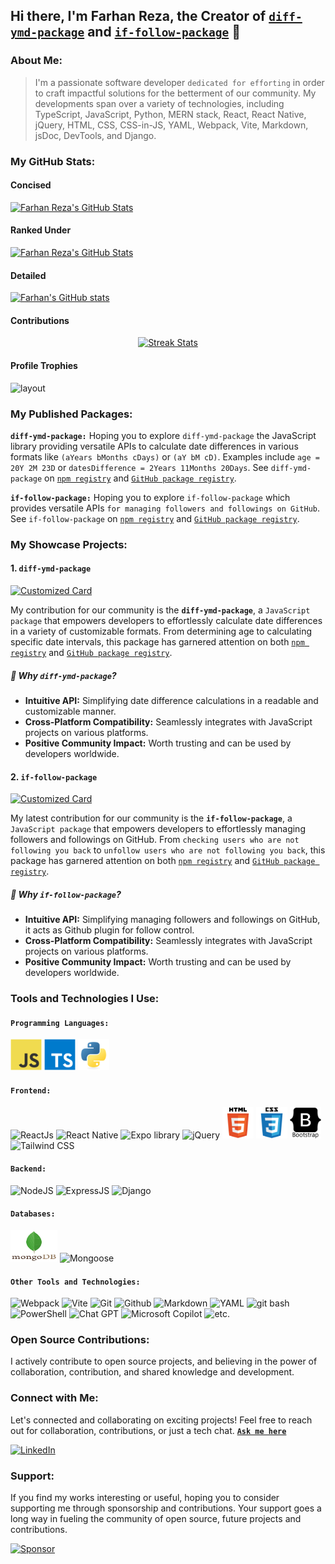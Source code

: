 ## Hi there, I'm Farhan Reza, the Creator of [`diff-ymd-package`](https://github.com/farhan7reza7/diff-ymd-package.git) and [`if-follow-package`](https://github.com/farhan7reza7/if-follow-package.git) 👋

### About Me:
> I'm a passionate software developer `dedicated for efforting` in order to craft impactful solutions for the betterment of our community. My developments span over a variety of technologies, including TypeScript, JavaScript, Python, MERN stack, React, React Native, jQuery, HTML, CSS, CSS-in-JS, YAML, Webpack, Vite, Markdown, jsDoc, DevTools, and Django.

### My GitHub Stats:
#### Concised
[![Farhan Reza's GitHub Stats](https://github-readme-stats.vercel.app/api?username=farhan7reza7&show_icons=true&theme=radical)](https://github.com/farhan7reza7/if-follow-package.git)

#### Ranked Under
[![Farhan Reza's GitHub Stats](https://github-readme-stats.vercel.app/api?username=farhan7reza7\&rank_icon=percentile)](https://github.com/farhan7reza7/diff-ymd-package.git)

#### Detailed
[![Farhan's GitHub stats](https://github-readme-stats.vercel.app/api?username=farhan7reza7\&show_icons=true\&show=reviews,discussions_started,discussions_answered,prs_merged,prs_merged_percentage)](https://github.com/farhan7reza7/if-follow-package.git)

#### Contributions
<div align="center">
	<a href="https://github.com/farhan7reza7/diff-ymd-package.git"><img alt="Streak Stats" src="https://github-readme-streak-stats.herokuapp.com/?user=farhan7reza7&hide_border=true&show_icons=true&currStreakNum=e9ecef&sideNums=e9ecef&border=272b30&currStreakLabel=e9ecef&background=272b30&sideLabels=e9ecef&dates=7a8288" /></a>
</div>

#### Profile Trophies
![layout](https://github-profile-trophy.vercel.app/?username=farhan7reza7&column=3&margin-w=25&margin-h=20)



### My Published Packages:
 **`diff-ymd-package:`** Hoping you to explore `diff-ymd-package` the JavaScript library providing versatile APIs to calculate date differences in various formats like `(aYears bMonths cDays)` or `(aY bM cD)`. Examples include `age = 20Y 2M 23D` or `datesDifference = 2Years 11Months 20Days`. See `diff-ymd-package` on [`npm registry`](https://www.npmjs.com/package/diff-ymd-package) and [`GitHub package registry`](https://github.com/farhan7reza7/diff-ymd-package/pkgs/npm/diff-ymd-package).

**`if-follow-package:`** Hoping you to explore `if-follow-package` which provides versatile APIs `for managing followers and followings on GitHub`. See `if-follow-package` on [`npm registry`](https://www.npmjs.com/package/if-follow-package) and [`GitHub package registry`](https://github.com/farhan7reza7/diff-ymd-package/pkgs/npm/if-follow-package). 

### My Showcase Projects:

#### 1. `diff-ymd-package`

[![Customized Card](https://github-readme-stats.vercel.app/api/pin?username=farhan7reza7\&repo=diff-ymd-package\&title_color=fff\&icon_color=f9f9f9\&text_color=9f9f9f\&bg_color=151515)](https://github.com/farhan7reza7/diff-ymd-package.git)

My contribution for our community is the **`diff-ymd-package`**, a `JavaScript package` that empowers developers to effortlessly calculate date differences in a variety of customizable formats. From determining age to calculating specific date intervals, this package has garnered attention on both [`npm registry`](https://www.npmjs.com/package/diff-ymd-package) and [`GitHub package registry`](https://github.com/farhan7reza7/diff-ymd-package/pkgs/npm/diff-ymd-package).

##### 🌟 Why `diff-ymd-package`?
- **Intuitive API:** Simplifying date difference calculations in a readable and customizable manner.
- **Cross-Platform Compatibility:** Seamlessly integrates with JavaScript projects on various platforms.
- **Positive Community Impact:** Worth trusting and can be used by developers worldwide.

#### 2. `if-follow-package`
[![Customized Card](https://github-readme-stats.vercel.app/api/pin?username=farhan7reza7\&repo=if-follow-package\&title_color=fff\&icon_color=f9f9f9\&text_color=9f9f9f\&bg_color=151515)](https://github.com/farhan7reza7/if-follow-package.git)

My latest contribution for our community is the **`if-follow-package`**, a `JavaScript package` that empowers developers to effortlessly managing followers and followings on GitHub. From `checking users who are not following you back` to `unfollow users who are not following you back`, this package has garnered attention on both [`npm registry`](https://www.npmjs.com/package/if-follow-package) and [`GitHub package registry`](https://github.com/farhan7reza7/diff-ymd-package/pkgs/npm/if-follow-package).

##### 🌟 Why `if-follow-package`?
- **Intuitive API:** Simplifying managing followers and followings on GitHub, it acts as Github plugin for follow control.
- **Cross-Platform Compatibility:** Seamlessly integrates with JavaScript projects on various platforms.
- **Positive Community Impact:** Worth trusting and can be used by developers worldwide.

### Tools and Technologies I Use:

#### `Programming Languages:`
<p align="left">
  <img src="https://raw.githubusercontent.com/devicons/devicon/master/icons/javascript/javascript-original.svg" title="" alt="JavaScript" width="50" height="50"/>
  <img src="https://raw.githubusercontent.com/devicons/devicon/master/icons/typescript/typescript-original.svg" title="" alt="TypeScript" width="50" height="50"/>
  <img src="https://raw.githubusercontent.com/devicons/devicon/master/icons/python/python-original.svg" title="" alt="Python" width="50" height="50"/>
</p>

#### `Frontend:`
<p align="left">
  <img src="https://cdn0.iconfinder.com/data/icons/logos-brands-in-colors/128/react-128.png" title="ReactJs" alt="ReactJs" width="50" height="50"/>
  <img src="https://upload.vectorlogo.zone/logos/reactnativedev/images/199b2976-954e-4e42-8d79-12a784e2cdf9.svg" title="React Native" alt="React Native" width="50" height="50"/>
 <img src="https://img.icons8.com/?size=60&id=GaRO0SragvjM&format=png" alt="Expo library" title="Expo" width="50" height="50"/>
  <img src="https://www.vectorlogo.zone/logos/jquery/jquery-ar21.svg" alt="jQuery" title="jQuery" width="50" height="50"/>
  <img src="https://raw.githubusercontent.com/devicons/devicon/master/icons/html5/html5-original-wordmark.svg" title="HTML5" alt="HTML5" width="50" height="50"/>
  <img src="https://raw.githubusercontent.com/devicons/devicon/master/icons/css3/css3-original-wordmark.svg" title="CSS3" alt="CSS3" width="50" height="50"/>
  <img src="https://raw.githubusercontent.com/devicons/devicon/master/icons/bootstrap/bootstrap-plain-wordmark.svg" title="Bootstrap" alt="Bootstrap" width="50" height="50"/>
  <img src="https://cdn2.iconfinder.com/data/icons/boxicons-logos/24/bxl-tailwind-css-128.png" title="Tailwind CSS" alt="Tailwind CSS" width="50" height="50"/>
</p>

#### `Backend:`
<p align="left">
  <img src="https://www.vectorlogo.zone/logos/nodejs/nodejs-ar21.svg" alt="NodeJS" title="NodeJS" width="100" height="50"/>
  <img src="https://www.vectorlogo.zone/logos/expressjs/expressjs-ar21.svg" alt="ExpressJS" title="ExpressJS" width="100" height="50"/>
  <img src="https://www.vectorlogo.zone/logos/djangoproject/djangoproject-ar21.svg" title="Django" alt="Django" width="100" height="50"/>
</p>

#### `Databases:`
<p align="left">
  <img src="https://raw.githubusercontent.com/devicons/devicon/master/icons/mongodb/mongodb-original-wordmark.svg" alt="MongoDB" title="MongoDB" width="75" height="50"/>
  <img src="https://raw.githubusercontent.com/simple-icons/simple-icons/master/icons/mongoose.svg" title="Mongoose" alt="Mongoose" width="75" height="50"/>
</p>

#### `Other Tools and Technologies:`
<p align="left">
  <img src="https://www.vectorlogo.zone/logos/js_webpack/js_webpack-ar21.svg" title="Webpack" alt="Webpack" width="50" height="50"/>
  <img src="https://upload.vectorlogo.zone/logos/vitejsdev/images/3bd5fcdd-c2eb-46b4-9232-921c3a6cc7ec.svg" title="Vite" alt="Vite" width="50" height="50"/>
  <img src="https://www.vectorlogo.zone/logos/git-scm/git-scm-ar21.svg" alt="Git" title="Git" width="50" height="50"/>
  <img src="https://www.vectorlogo.zone/logos/github/github-ar21.svg" alt="Github" title="Github" width="75" height="50"/>
  <img src="https://cdn3.iconfinder.com/data/icons/font-awesome-brands/640/markdown-128.png" title="Markdown" alt="Markdown" width="50" height="50"/>
  <img src="https://www.vectorlogo.zone/logos/yaml/yaml-ar21.svg" alt="YAML" width="50" title="YAML" height="50"/>
  <img src="https://www.vectorlogo.zone/logos/gnu_bash/gnu_bash-ar21.svg" alt="git bash" title="Git Bash" width="75" height="50"/>
  <img src="https://upload.vectorlogo.zone/logos/microsoft_powershell/images/1ba9f345-6513-4bef-a85e-4636d21b98b7.svg" title="PowerShell" alt="PowerShell" width="50" height="50"/>
  <img src="https://img.icons8.com/?size=60&id=fO5yVwARGUEB&format=png" alt="Chat GPT" width="50" title="Chat GPT" height="50"/>
  <img src="https://img.icons8.com/?size=96&id=emezZ8DDFo8A&format=png" alt="Microsoft Copilot" title="Microsoft Copilot" width="50" height="50"/>
  <img src="https://cdn3.iconfinder.com/data/icons/it-and-user-interface/48/3-dots_icon-128.png" title="etc." alt="etc." width="50" height="50"/>
</p>

### Open Source Contributions:
I actively contribute to open source projects, and believing in the power of collaboration, contribution, and shared knowledge and development.

### Connect with Me:
Let's connected and collaborating on exciting projects! Feel free to reach out for collaboration, contributions, or just a tech chat.
[**`Ask me here`**](https://github.com/farhan7reza7/farhan7reza7/discussions/12)

[![LinkedIn](https://img.shields.io/badge/LinkedIn-farhanReza-blue)](https://www.linkedin.com/in/farhan7reza7/)

### Support:
If you find my works interesting or useful, hoping you to consider supporting me through sponsorship and contributions. Your support goes a long way in fueling the community of open source, future projects and contributions.

[![Sponsor](https://img.shields.io/badge/Sponsor-Me-green)](https://github.com/sponsors/farhan7reza7)

